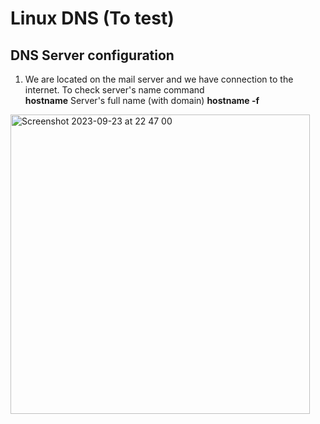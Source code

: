 # Linux DNS (To test)
## DNS Server configuration
1. We are located on the mail server and we have connection to the internet.
To check server's name command    
**hostname**
Server's full name (with domain)
**hostname -f**
<img width="479" alt="Screenshot 2023-09-23 at 22 47 00" src="https://github.com/DariaShantalova/dariashantalova.github.io/assets/34622678/764f0fca-9e39-47b7-a4e1-db417faec7b5">
